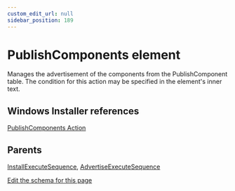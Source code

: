 ```yaml
---
custom_edit_url: null
sidebar_position: 189
---
```

# PublishComponents element
Manages the advertisement of the components from the PublishComponent table. The condition for this action may be specified in the element's inner text.

## Windows Installer references
[PublishComponents Action](https://docs.microsoft.com/en-us/windows/win32/msi/publishcomponents-action)

## Parents
[InstallExecuteSequence](installexecutesequence.md), [AdvertiseExecuteSequence](advertiseexecutesequence.md)

[Edit the schema for this page](https://github.com/wixtoolset/web/blob/master/src/xsd4/wix.xsd)